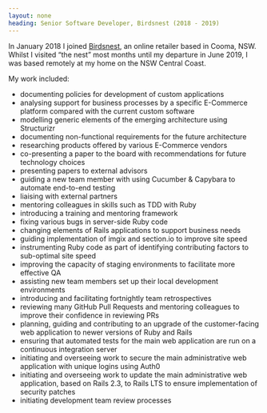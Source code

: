 ```yaml
---
layout: none
heading: Senior Software Developer, Birdsnest (2018 - 2019)
---
```


In January 2018 I joined [Birdsnest](https://www.birdsnest.com.au/), an
online retailer based in Cooma, NSW. Whilst I visited “the nest” most
months until my departure in June 2019, I was based remotely at my home
on the NSW Central Coast.

My work included:

-   documenting policies for development of custom applications
-   analysing support for business processes by a specific E-Commerce
    platform compared with the current custom software
-   modelling generic elements of the emerging architecture using
    Structurizr
-   documenting non-functional requirements for the future architecture
-   researching products offered by various E-Commerce vendors
-   co-presenting a paper to the board with recommendations for future
    technology choices
-   presenting papers to external advisors
-   guiding a new team member with using Cucumber & Capybara to automate
    end-to-end testing
-   liaising with external partners
-   mentoring colleagues in skills such as TDD with Ruby
-   introducing a training and mentoring framework
-   fixing various bugs in server-side Ruby code
-   changing elements of Rails applications to support business needs
-   guiding implementation of imgix and section.io to improve site speed
-   instrumenting Ruby code as part of identifying contributing factors
    to sub-optimal site speed
-   improving the capacity of staging environments to facilitate more
    effective QA
-   assisting new team members set up their local development
    environments
-   introducing and facilitating fortnightly team retrospectives
-   reviewing many GitHub Pull Requests and mentoring colleagues to
    improve their confidence in reviewing PRs
-   planning, guiding and contributing to an upgrade of the
    customer-facing web application to newer versions of Ruby and Rails
-   ensuring that automated tests for the main web application are run
    on a continuous integration server
-   initiating and overseeing work to secure the main administrative web
    application with unique logins using Auth0
-   initiating and overseeing work to update the main administrative web
    application, based on Rails 2.3, to Rails LTS to ensure
    implementation of security patches
-   initiating development team review processes
